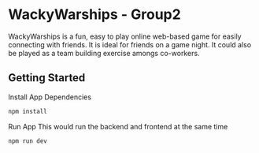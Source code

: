 # WackyWarships - Group2
WackyWarships is a fun, easy to play online web-based game for easily connecting with friends. 
It is ideal for friends on a game night. It could also be played as a team building exercise amongs co-workers.

## Getting Started

Install App Dependencies
```bash
npm install
```

Run App
This would run the backend and frontend at the same time
```bash
npm run dev
```